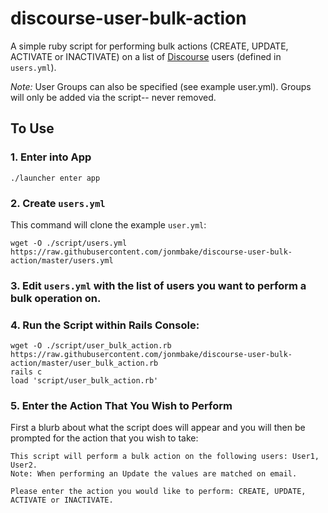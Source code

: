 # discourse-user-bulk-action

A simple ruby script for performing bulk actions (CREATE, UPDATE, ACTIVATE or INACTIVATE) on a list of [Discourse](https://github.com/discourse/discourse) users (defined in `users.yml`).

*Note:* User Groups can also be specified (see example user.yml).  Groups will only be added via the script-- never removed.

## To Use

### 1. Enter into App

```
./launcher enter app
```

### 2. Create `users.yml`
This command will clone the example `user.yml`:

```
wget -O ./script/users.yml https://raw.githubusercontent.com/jonmbake/discourse-user-bulk-action/master/users.yml
```

### 3. Edit `users.yml` with the list of users you want to perform a bulk operation on.

### 4. Run the Script within Rails Console:

```
wget -O ./script/user_bulk_action.rb https://raw.githubusercontent.com/jonmbake/discourse-user-bulk-action/master/user_bulk_action.rb
rails c
load 'script/user_bulk_action.rb'
```

### 5. Enter the Action That You Wish to Perform

First a blurb about what the script does will appear and you will then be prompted for the action that you wish to take:

```
This script will perform a bulk action on the following users: User1, User2.
Note: When performing an Update the values are matched on email.

Please enter the action you would like to perform: CREATE, UPDATE, ACTIVATE or INACTIVATE.
```
